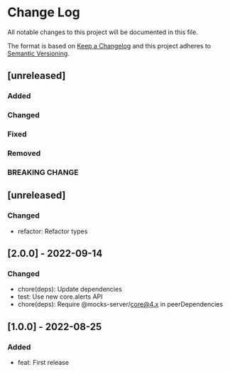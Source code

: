 # Change Log
All notable changes to this project will be documented in this file.

The format is based on [Keep a Changelog](http://keepachangelog.com/)
and this project adheres to [Semantic Versioning](http://semver.org/).

## [unreleased]
### Added
### Changed
### Fixed
### Removed
### BREAKING CHANGE

## [unreleased]

### Changed
- refactor: Refactor types

## [2.0.0] - 2022-09-14

### Changed
- chore(deps): Update dependencies
- test: Use new core.alerts API
- chore(deps): Require @mocks-server/core@4.x in peerDependencies

## [1.0.0] - 2022-08-25

### Added
- feat: First release
